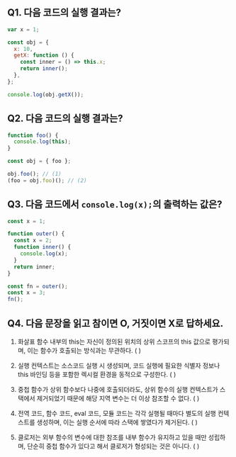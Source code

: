 ## Q1. 다음 코드의 실행 결과는?

```js
var x = 1;

const obj = {
  x: 10,
  getX: function () {
    const inner = () => this.x;
    return inner();
  },
};

console.log(obj.getX());
```

## Q2. 다음 코드의 실행 결과는?

```js
function foo() {
  console.log(this);
}

const obj = { foo };

obj.foo(); // (1)
(foo = obj.foo)(); // (2)
```

## Q3. 다음 코드에서 `console.log(x);`의 출력하는 값은?

```js
const x = 1;

function outer() {
  const x = 2;
  function inner() {
    console.log(x);
  }
  return inner;
}

const fn = outer();
const x = 3;
fn();
```

## Q4. 다음 문장을 읽고 참이면 O, 거짓이면 X로 답하세요.

1. 화살표 함수 내부의 this는 자신이 정의된 위치의 상위 스코프의 this 값으로 평가되며, 이는 함수가 호출되는 방식과는 무관하다. ( )

2. 실행 컨텍스트는 소스코드 실행 시 생성되며, 코드 실행에 필요한 식별자 정보나 this 바인딩 등을 포함한 렉시컬 환경을 동적으로 구성한다. ( )

3. 중첩 함수가 상위 함수보다 나중에 호출되더라도, 상위 함수의 실행 컨텍스트가 스택에서 제거되었기 때문에 해당 지역 변수는 더 이상 참조할 수 없다. ( )

4. 전역 코드, 함수 코드, eval 코드, 모듈 코드는 각각 실행될 때마다 별도의 실행 컨텍스트를 생성하며, 이는 실행 순서에 따라 스택에 쌓였다가 제거된다. ( )

5. 클로저는 외부 함수의 변수에 대한 참조를 내부 함수가 유지하고 있을 때만 성립하며, 단순히 중첩 함수가 있다고 해서 클로저가 형성되는 것은 아니다. ( )